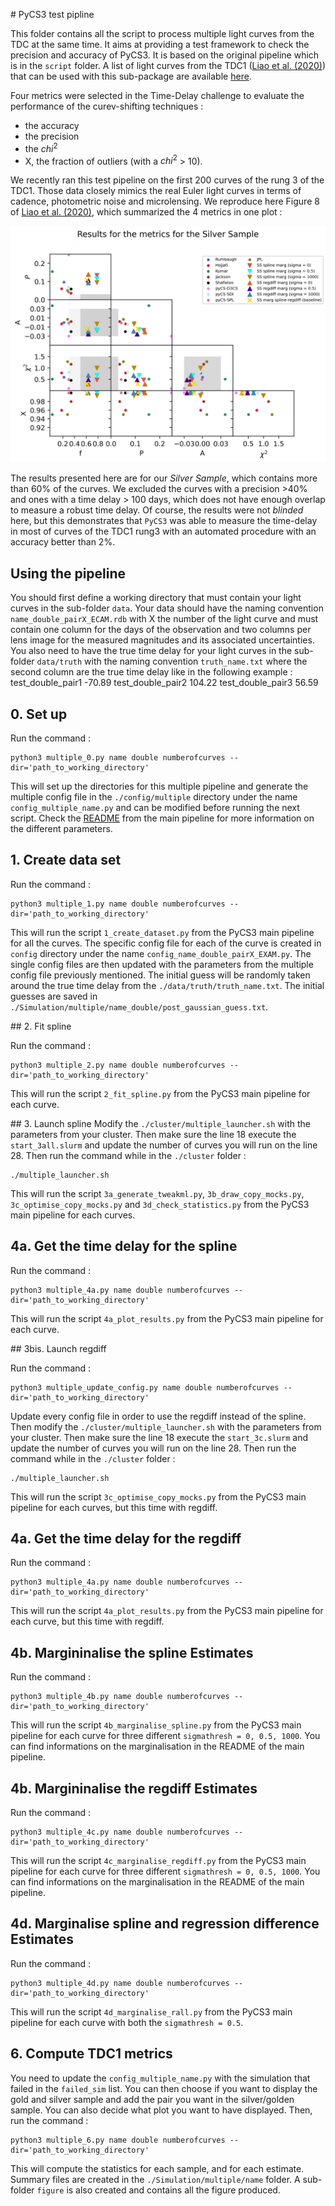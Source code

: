 # PyCS3 test pipline

This folder contains all the script to process multiple light curves from the TDC at the same time. It aims at providing a test framework to check the precision and accuracy of PyCS3. It is based on the original pipeline which is in the `script` folder. A list of light curves from the TDC1 ([Liao et al. (2020)](https://arxiv.org/abs/1409.1254)) that can be used with this sub-package are available [here](https://lsstdesc.org/TimeDelayChallenge/downloads.html).

Four metrics were selected in the Time-Delay challenge to evaluate the performance of the curev-shifting techniques : 
* the accuracy 
* the precision 
* the $`chi^2`$ 
* X, the fraction of outliers (with a $`chi^2`$ > 10). 

We recently ran this test pipeline on the first 200 curves of the rung 3 of the TDC1. Those data closely mimics the real Euler light curves in terms of cadence, photometric noise and microlensing. We reproduce here Figure 8 of [Liao et al. (2020)](https://arxiv.org/abs/1409.1254), which summarized the 4 metrics in one plot : 

![](figure/SS_Final_Plot.png)

The results presented here are for our *Silver Sample*, which contains more than 60% of the curves. We excluded the curves with a precision >40% and ones with a time delay > 100 days, which does not have enough overlap to measure a robust time delay. Of course, the results were not *blinded* here, but this demonstrates that `PyCS3` was able to measure the time-delay in most of curves of the TDC1 rung3 with an automated procedure with an accuracy better than 2%. 


## Using the pipeline 

You should first define a working directory that must contain your light curves in the sub-folder `data`. 
Your data should have the naming convention `name_double_pairX_ECAM.rdb` with X the number of the light curve and must contain one column for the days of the observation and two columns per lens image for the measured magnitudes and its associated uncertainties. 
You also need to have the true time delay for your light curves in the sub-folder `data/truth` with the naming convention `truth_name.txt` where the second column are the true time delay like in the following example :
        test_double_pair1     -70.89
        test_double_pair2     104.22
        test_double_pair3     56.59


## 0. Set up
 
Run the command : 

    python3 multiple_0.py name double numberofcurves --dir='path_to_working_directory'

This will set up the directories for this multiple pipeline and generate the multiple config file in the `./config/multiple` directory under the name `config_multiple_name.py` and can be modified before running the next script. Check the [README](../scripts/README.md) from the main pipeline for more information on the different parameters.

## 1. Create data set 

Run the command : 

    python3 multiple_1.py name double numberofcurves --dir='path_to_working_directory'

This will run the script `1_create_dataset.py` from the PyCS3 main pipeline for all the curves. The specific config file for each of the curve is created in `config` directory under the name `config_name_double_pairX_EXAM.py`. The single config files are then updated with the parameters from the multiple config file previously mentioned.
The initial guess will be randomly taken around the true time delay from the `./data/truth/truth_name.txt`.
The initial guesses are saved in `./Simulation/multiple/name_double/post_gaussian_guess.txt`. 


## 2. Fit spline

Run the command : 

    python3 multiple_2.py name double numberofcurves --dir='path_to_working_directory'

This will run the script `2_fit_spline.py` from the PyCS3 main pipeline for each curve.

## 3. Launch spline
Modify the `./cluster/multiple_launcher.sh` with the parameters from your cluster. Then make sure the line 18 execute the `start_3all.slurm` and update the number of curves you will run on the line 28. Then run the command while in the `./cluster` folder :

    ./multiple_launcher.sh

This will run the script `3a_generate_tweakml.py`, `3b_draw_copy_mocks.py`, `3c_optimise_copy_mocks.py` and `3d_check_statistics.py` from the PyCS3 main pipeline for each curves.

## 4a. Get the time delay for the spline

Run the command : 

    python3 multiple_4a.py name double numberofcurves --dir='path_to_working_directory'

This will run the script `4a_plot_results.py` from the PyCS3 main pipeline for each curve.

## 3bis. Launch regdiff

Run the command : 

    python3 multiple_update_config.py name double numberofcurves --dir='path_to_working_directory'

Update every config file in order to use the regdiff instead of the spline.
Then modify the `./cluster/multiple_launcher.sh` with the parameters from your cluster. Then make sure the line 18 execute the `start_3c.slurm` and update the number of curves you will run on the line 28. Then run the command while in the `./cluster` folder :

    ./multiple_launcher.sh

This will run the script `3c_optimise_copy_mocks.py` from the PyCS3 main pipeline for each curves, but this time with regdiff.

## 4a. Get the time delay for the regdiff

Run the command : 

    python3 multiple_4a.py name double numberofcurves --dir='path_to_working_directory'

This will run the script `4a_plot_results.py` from the PyCS3 main pipeline for each curve, but this time with regdiff.

## 4b. Margininalise the spline Estimates 

Run the command : 

    python3 multiple_4b.py name double numberofcurves --dir='path_to_working_directory'

This will run the script `4b_marginalise_spline.py` from the PyCS3 main pipeline for each curve for three different `sigmathresh = 0, 0.5, 1000`. You can find informations on the marginalisation in the README of the main pipeline.

## 4b. Margininalise the regdiff Estimates 

Run the command : 

    python3 multiple_4c.py name double numberofcurves --dir='path_to_working_directory'

This will run the script `4c_marginalise_regdiff.py` from the PyCS3 main pipeline for each curve for three different `sigmathresh = 0, 0.5, 1000`. You can find informations on the marginalisation in the README of the main pipeline.

## 4d. Marginalise spline and regression difference Estimates 

Run the command : 

    python3 multiple_4d.py name double numberofcurves --dir='path_to_working_directory'

This will run the script `4d_marginalise_rall.py` from the PyCS3 main pipeline for each curve with both the `sigmathresh = 0.5`. 

## 6. Compute TDC1 metrics
You need to update the `config_multiple_name.py` with the simulation that failed in the `failed_sim` list. You can then choose if you want to display the gold and silver sample and add the pair you want in the silver/golden sample.
You can also decide what plot you want to have displayed. Then, run the command :

    python3 multiple_6.py name double numberofcurves --dir='path_to_working_directory'

This will compute the statistics for each sample, and for each estimate. Summary files are created in the `./Simulation/multiple/name` folder. A sub-folder `figure` is also created and contains all the figure produced.
